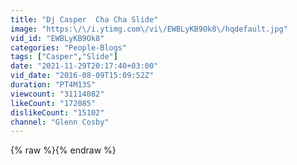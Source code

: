 ```yaml
---
title: "Dj Casper  Cha Cha Slide"
image: "https:\/\/i.ytimg.com\/vi\/EWBLyKB9Ok8\/hqdefault.jpg"
vid_id: "EWBLyKB9Ok8"
categories: "People-Blogs"
tags: ["Casper","Slide"]
date: "2021-11-29T20:17:40+03:00"
vid_date: "2016-08-09T15:09:52Z"
duration: "PT4M13S"
viewcount: "31114082"
likeCount: "172085"
dislikeCount: "15102"
channel: "Glenn Cosby"
---
```

{% raw %}{% endraw %}
